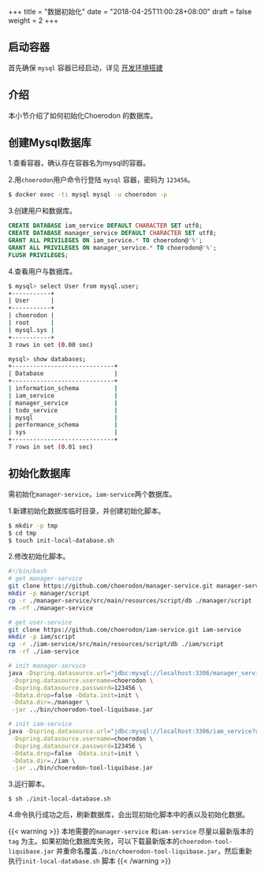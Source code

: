 +++
title = "数据初始化"
date = "2018-04-25T11:00:28+08:00"
draft = false
weight = 2
+++

## 启动容器

首先确保 `mysql` 容器已经启动，详见 [开发环境搭建](../../develop-env/)

## 介绍

本小节介绍了如何初始化Choerodon 的数据库。

## 创建Mysql数据库

1.查看容器，确认存在容器名为mysql的容器。

2.用`choerodon`用户命令行登陆 `mysql` 容器，密码为 `123456`。
``` bash
$ docker exec -ti mysql mysql -u choerodon -p
```

3.创建用户和数据库。
```sql
CREATE DATABASE iam_service DEFAULT CHARACTER SET utf8;
CREATE DATABASE manager_service DEFAULT CHARACTER SET utf8;
GRANT ALL PRIVILEGES ON iam_service.* TO choerodon@'%';
GRANT ALL PRIVILEGES ON manager_service.* TO choerodon@'%';
FLUSH PRIVILEGES;
```

4.查看用户与数据库。
```bash
$ mysql> select User from mysql.user;
+-----------+
| User      |
+-----------+
| choerodon |
| root      |
| mysql.sys |
+-----------+
3 rows in set (0.00 sec)

mysql> show databases;
+-----------------------------+
| Database                    |
+-----------------------------+
| information_schema          |
| iam_service                 |
| manager_service             |
| todo_service                |
| mysql                       |
| performance_schema          |
| sys                         |
+-----------------------------+
7 rows in set (0.01 sec)

```

## 初始化数据库

需初始化`manager-service`，`iam-service`两个数据库。

1.新建初始化数据库临时目录，并创建初始化脚本。
``` bash
$ mkdir -p tmp
$ cd tmp
$ touch init-local-database.sh
```

2.修改初始化脚本。
```bash
#!/bin/bash
# get manager-service
git clone https://github.com/choerodon/manager-service.git manager-service
mkdir -p manager/script
cp -r ./manager-service/src/main/resources/script/db ./manager/script
rm -rf ./manager-service

# get user-service
git clone https://github.com/choerodon/iam-service.git iam-service
mkdir -p iam/script
cp -r ./iam-service/src/main/resources/script/db ./iam/script
rm -rf ./iam-service

# init manager-service
java -Dspring.datasource.url="jdbc:mysql://localhost:3306/manager_service?useUnicode=true&characterEncoding=utf-8&useSSL=false" \
 -Dspring.datasource.username=choerodon \
 -Dspring.datasource.password=123456 \
 -Ddata.drop=false -Ddata.init=init \
 -Ddata.dir=./manager \
 -jar ../bin/choerodon-tool-liquibase.jar

# init iam-service
java -Dspring.datasource.url="jdbc:mysql://localhost:3306/iam_service?useUnicode=true&characterEncoding=utf-8&useSSL=false" \
 -Dspring.datasource.username=choerodon \
 -Dspring.datasource.password=123456 \
 -Ddata.drop=false -Ddata.init=init \
 -Ddata.dir=./iam \
 -jar ../bin/choerodon-tool-liquibase.jar
```

3.运行脚本。
```
$ sh ./init-local-database.sh
```

4.命令执行成功之后，刷新数据库，会出现初始化脚本中的表以及初始化数据。

{{< warning >}}
本地需要的`manager-service` 和`iam-service` 尽量以最新版本的`tag` 为主。如果初始化数据库失败，可以下载最新版本的`choerodon-tool-liquibase.jar` 并重命名覆盖`./bin/choerodon-tool-liquibase.jar`，然后重新执行`init-local-database.sh` 脚本
{{< /warning >}}